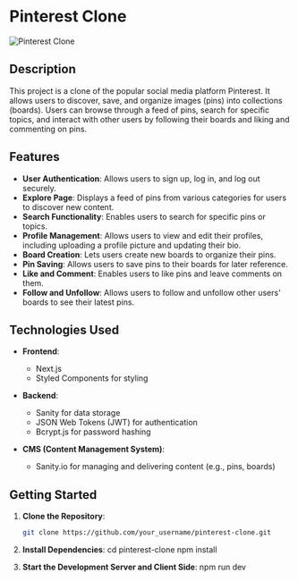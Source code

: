 # Pinterest Clone

![Pinterest Clone](link_to_your_project_image)

## Description

This project is a clone of the popular social media platform Pinterest. It allows users to discover, save, and organize images (pins) into collections (boards). Users can browse through a feed of pins, search for specific topics, and interact with other users by following their boards and liking and commenting on pins.

## Features

- **User Authentication**: Allows users to sign up, log in, and log out securely.
- **Explore Page**: Displays a feed of pins from various categories for users to discover new content.
- **Search Functionality**: Enables users to search for specific pins or topics.
- **Profile Management**: Allows users to view and edit their profiles, including uploading a profile picture and updating their bio.
- **Board Creation**: Lets users create new boards to organize their pins.
- **Pin Saving**: Allows users to save pins to their boards for later reference.
- **Like and Comment**: Enables users to like pins and leave comments on them.
- **Follow and Unfollow**: Allows users to follow and unfollow other users' boards to see their latest pins.

## Technologies Used

- **Frontend**:
  - Next.js
  - Styled Components for styling

- **Backend**:
  - Sanity for data storage
  - JSON Web Tokens (JWT) for authentication
  - Bcrypt.js for password hashing

- **CMS (Content Management System)**:
  - Sanity.io for managing and delivering content (e.g., pins, boards)

## Getting Started

1. **Clone the Repository**:
   ```bash
   git clone https://github.com/your_username/pinterest-clone.git
1. **Install Dependencies**:
   cd pinterest-clone
   npm install

1. **Start the Development Server and Client Side**:
    npm run dev
   
